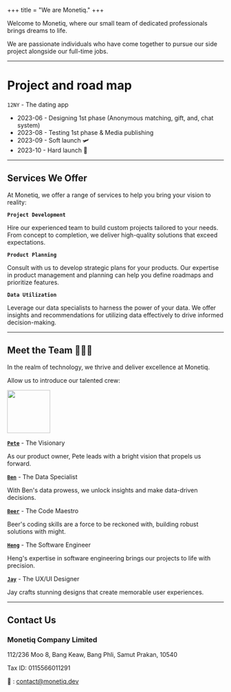 +++
title = "We are Monetiq."
+++

Welcome to Monetiq, where our small team of dedicated professionals brings dreams to life.

We are passionate individuals who have come together to pursue our side project alongside our full-time jobs.

---

# Project and road map

`12NY` - The dating app

- 2023-06 - Designing 1st phase (Anonymous matching, gift, and, chat system)
- 2023-08 - Testing 1st phase & Media publishing
- 2023-09 - Soft launch 🛩️
- 2023-10 - Hard launch 🚀

---

## Services We Offer

At Monetiq, we offer a range of services to help you bring your vision to reality:

**`Project Development`**

Hire our experienced team to build custom projects tailored to your needs. From concept to completion, we deliver high-quality solutions that exceed expectations.

**`Product Planning`**

Consult with us to develop strategic plans for your products. Our expertise in product management and planning can help you define roadmaps and prioritize features.

**`Data Utilization`**

Leverage our data specialists to harness the power of your data. We offer insights and recommendations for utilizing data effectively to drive informed decision-making.

---

## Meet the Team 🧑‍🤝‍🧑

In the realm of technology, we thrive and deliver excellence at Monetiq.

Allow us to introduce our talented crew:

<img src="https://media.licdn.com/dms/image/C5603AQHHmdd_yW6_pQ/profile-displayphoto-shrink_200_200/0/1592533687376?e=1694044800&v=beta&t=m7qBvBmh9Ggxu4P2JMIPVxqIkkcdghk6h1LuTvRv-ao" height="100px">

[**`Pete`**](https://www.linkedin.com/in/chanvit-s-292642198/) - The Visionary

As our product owner, Pete leads with a bright vision that propels us forward. 

[**`Ben`**](https://www.linkedin.com/in/nopdanai-dejvorakul/) - The Data Specialist

With Ben's data prowess, we unlock insights and make data-driven decisions. 

[**`Beer`**](https://www.linkedin.com/in/borrabeer/) - The Code Maestro

Beer's coding skills are a force to be reckoned with, building robust solutions with might. 

[**`Heng`**](https://www.linkedin.com/in/ramil-arthan-397349170/) - The Software Engineer

Heng's expertise in software engineering brings our projects to life with precision.

[**`Jay`**](https://www.linkedin.com/in/thanapon-matikanon/) - The UX/UI Designer

Jay crafts stunning designs that create memorable user experiences.

---

## Contact Us

### Monetiq Company Limited

112/236 Moo 8, Bang Keaw,
Bang Phli, Samut Prakan, 10540

Tax ID: 0115566011291

📧 : [contact@monetiq.dev](mailto:contact@monetiq.dev)
